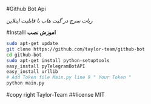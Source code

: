 #Github Bot Api

<i>
ربات سرچ در گیت هاب با قابلیت اینلاین
</i>

#Installl
<b> اموزش نصب</b>
```sh
sudo apt-get update
git clone https://github.com/taylor-team/github-bot
cd github-bot
sudo apt-get install python-setuptools
easy_install pyTelegramBotAPI
easy_install urllib
# Add Token file Main.py line 9 " Your Token "
python main.py
```
#copy right Taylor-Team
##license MIT
